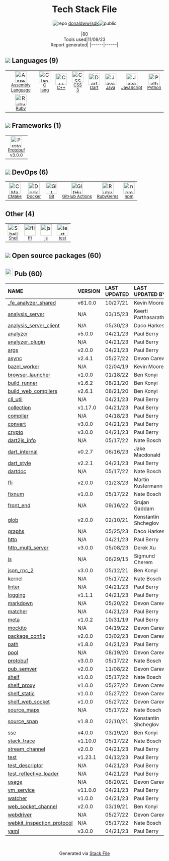 <!--
--- Readme.md Snippet without images Start ---
## Tech Stack
donaldww/sdk is built on the following main stack:
- [Ruby](https://www.ruby-lang.org) – Languages
- [Python](https://www.python.org) – Languages
- [Java](https://www.java.com) – Languages
- [C++](http://www.cplusplus.com/) – Languages
- [C lang](http://en.wikipedia.org/wiki/C_(programming_language)) – Languages
- [JavaScript](https://developer.mozilla.org/en-US/docs/Web/JavaScript) – Languages
- [Dart](https://www.dartlang.org/) – Languages
- [CMake](http://www.cmake.org/) – Java Build Tools
- [Protobuf](https://developers.google.com/protocol-buffers/) – Serialization Frameworks
- [Shell](https://en.wikipedia.org/wiki/Shell_script) – Shells
- [Assembly Language](https://en.wikipedia.org/wiki/Assembly_language) – Languages
- [GitHub Actions](https://github.com/features/actions) – Continuous Integration
- [Docker](https://www.docker.com/) – Virtual Machine Platforms & Containers

Full tech stack [here](/techstack.md)
--- Readme.md Snippet without images End ---

--- Readme.md Snippet with images Start ---
## Tech Stack
donaldww/sdk is built on the following main stack:
- <img width='25' height='25' src='https://img.stackshare.io/service/989/ruby.png' alt='Ruby'/> [Ruby](https://www.ruby-lang.org) – Languages
- <img width='25' height='25' src='https://img.stackshare.io/service/993/pUBY5pVj.png' alt='Python'/> [Python](https://www.python.org) – Languages
- <img width='25' height='25' src='https://img.stackshare.io/service/995/K85ZWV2F.png' alt='Java'/> [Java](https://www.java.com) – Languages
- <img width='25' height='25' src='https://img.stackshare.io/service/1049/cplusplus.png' alt='C++'/> [C++](http://www.cplusplus.com/) – Languages
- <img width='25' height='25' src='https://img.stackshare.io/no-img-open-source.png' alt='C lang'/> [C lang](http://en.wikipedia.org/wiki/C_(programming_language)) – Languages
- <img width='25' height='25' src='https://img.stackshare.io/service/1209/javascript.jpeg' alt='JavaScript'/> [JavaScript](https://developer.mozilla.org/en-US/docs/Web/JavaScript) – Languages
- <img width='25' height='25' src='https://img.stackshare.io/service/1646/Twitter-02.png' alt='Dart'/> [Dart](https://www.dartlang.org/) – Languages
- <img width='25' height='25' src='https://img.stackshare.io/service/2424/0UlUI_y1_400x400.jpg' alt='CMake'/> [CMake](http://www.cmake.org/) – Java Build Tools
- <img width='25' height='25' src='https://img.stackshare.io/service/4393/ma2jqJKH_400x400.png' alt='Protobuf'/> [Protobuf](https://developers.google.com/protocol-buffers/) – Serialization Frameworks
- <img width='25' height='25' src='https://img.stackshare.io/service/4631/default_c2062d40130562bdc836c13dbca02d318205a962.png' alt='Shell'/> [Shell](https://en.wikipedia.org/wiki/Shell_script) – Shells
- <img width='25' height='25' src='https://img.stackshare.io/service/4934/default_71f18bbdc61fb88cefb66415bb55dc6f1e60e5ec.png' alt='Assembly Language'/> [Assembly Language](https://en.wikipedia.org/wiki/Assembly_language) – Languages
- <img width='25' height='25' src='https://img.stackshare.io/service/11563/actions.png' alt='GitHub Actions'/> [GitHub Actions](https://github.com/features/actions) – Continuous Integration
- <img width='25' height='25' src='https://img.stackshare.io/service/586/n4u37v9t_400x400.png' alt='Docker'/> [Docker](https://www.docker.com/) – Virtual Machine Platforms & Containers

Full tech stack [here](/techstack.md)
--- Readme.md Snippet with images End ---
-->
<div align="center">

# Tech Stack File
![](https://img.stackshare.io/repo.svg "repo") [donaldww/sdk](https://github.com/donaldww/sdk)![](https://img.stackshare.io/public_badge.svg "public")
<br/><br/>
|80<br/>Tools used|11/09/23 <br/>Report generated|
|------|------|
</div>

## <img src='https://img.stackshare.io/languages.svg'/> Languages (9)
<table><tr>
  <td align='center'>
  <img width='36' height='36' src='https://img.stackshare.io/service/4934/default_71f18bbdc61fb88cefb66415bb55dc6f1e60e5ec.png' alt='Assembly Language'>
  <br>
  <sub><a href="https://en.wikipedia.org/wiki/Assembly_language">Assembly Language</a></sub>
  <br>
  <sub></sub>
</td>

<td align='center'>
  <img width='36' height='36' src='https://img.stackshare.io/no-img-open-source.png' alt='C lang'>
  <br>
  <sub><a href="http://en.wikipedia.org/wiki/C_(programming_language)">C lang</a></sub>
  <br>
  <sub></sub>
</td>

<td align='center'>
  <img width='36' height='36' src='https://img.stackshare.io/service/1049/cplusplus.png' alt='C++'>
  <br>
  <sub><a href="http://www.cplusplus.com/">C++</a></sub>
  <br>
  <sub></sub>
</td>

<td align='center'>
  <img width='36' height='36' src='https://img.stackshare.io/service/6727/css.png' alt='CSS 3'>
  <br>
  <sub><a href="https://developer.mozilla.org/en-US/docs/Web/CSS/CSS3">CSS 3</a></sub>
  <br>
  <sub></sub>
</td>

<td align='center'>
  <img width='36' height='36' src='https://img.stackshare.io/service/1646/Twitter-02.png' alt='Dart'>
  <br>
  <sub><a href="https://www.dartlang.org/">Dart</a></sub>
  <br>
  <sub></sub>
</td>

<td align='center'>
  <img width='36' height='36' src='https://img.stackshare.io/service/995/K85ZWV2F.png' alt='Java'>
  <br>
  <sub><a href="https://www.java.com">Java</a></sub>
  <br>
  <sub></sub>
</td>

<td align='center'>
  <img width='36' height='36' src='https://img.stackshare.io/service/1209/javascript.jpeg' alt='JavaScript'>
  <br>
  <sub><a href="https://developer.mozilla.org/en-US/docs/Web/JavaScript">JavaScript</a></sub>
  <br>
  <sub></sub>
</td>

<td align='center'>
  <img width='36' height='36' src='https://img.stackshare.io/service/993/pUBY5pVj.png' alt='Python'>
  <br>
  <sub><a href="https://www.python.org">Python</a></sub>
  <br>
  <sub></sub>
</td>

</tr>
<tr>
  <td align='center'>
  <img width='36' height='36' src='https://img.stackshare.io/service/989/ruby.png' alt='Ruby'>
  <br>
  <sub><a href="https://www.ruby-lang.org">Ruby</a></sub>
  <br>
  <sub></sub>
</td>

</tr>
</table>

## <img src='https://img.stackshare.io/frameworks.svg'/> Frameworks (1)
<table><tr>
  <td align='center'>
  <img width='36' height='36' src='https://img.stackshare.io/service/4393/ma2jqJKH_400x400.png' alt='Protobuf'>
  <br>
  <sub><a href="https://developers.google.com/protocol-buffers/">Protobuf</a></sub>
  <br>
  <sub>v3.0.0</sub>
</td>

</tr>
</table>

## <img src='https://img.stackshare.io/devops.svg'/> DevOps (6)
<table><tr>
  <td align='center'>
  <img width='36' height='36' src='https://img.stackshare.io/service/2424/0UlUI_y1_400x400.jpg' alt='CMake'>
  <br>
  <sub><a href="http://www.cmake.org/">CMake</a></sub>
  <br>
  <sub></sub>
</td>

<td align='center'>
  <img width='36' height='36' src='https://img.stackshare.io/service/586/n4u37v9t_400x400.png' alt='Docker'>
  <br>
  <sub><a href="https://www.docker.com/">Docker</a></sub>
  <br>
  <sub></sub>
</td>

<td align='center'>
  <img width='36' height='36' src='https://img.stackshare.io/service/1046/git.png' alt='Git'>
  <br>
  <sub><a href="http://git-scm.com/">Git</a></sub>
  <br>
  <sub></sub>
</td>

<td align='center'>
  <img width='36' height='36' src='https://img.stackshare.io/service/11563/actions.png' alt='GitHub Actions'>
  <br>
  <sub><a href="https://github.com/features/actions">GitHub Actions</a></sub>
  <br>
  <sub></sub>
</td>

<td align='center'>
  <img width='36' height='36' src='https://img.stackshare.io/service/12795/5jL6-BA5_400x400.jpeg' alt='RubyGems'>
  <br>
  <sub><a href="https://rubygems.org/">RubyGems</a></sub>
  <br>
  <sub></sub>
</td>

<td align='center'>
  <img width='36' height='36' src='https://img.stackshare.io/service/1120/lejvzrnlpb308aftn31u.png' alt='npm'>
  <br>
  <sub><a href="https://www.npmjs.com/">npm</a></sub>
  <br>
  <sub></sub>
</td>

</tr>
</table>

## Other (4)
<table><tr>
  <td align='center'>
  <img width='36' height='36' src='https://img.stackshare.io/service/4631/default_c2062d40130562bdc836c13dbca02d318205a962.png' alt='Shell'>
  <br>
  <sub><a href="https://en.wikipedia.org/wiki/Shell_script">Shell</a></sub>
  <br>
  <sub></sub>
</td>

<td align='center'>
  <img width='36' height='36' src='https://img.stackshare.io/service/2558/111990.png' alt='ffi'>
  <br>
  <sub><a href="https://github.com/ffi/ffi">ffi</a></sub>
  <br>
  <sub></sub>
</td>

<td align='center'>
  <img width='36' height='36' src='https://img.stackshare.io/service/5588/jscom.png' alt='js'>
  <br>
  <sub><a href="www.js.com">js</a></sub>
  <br>
  <sub></sub>
</td>

<td align='center'>
  <img width='36' height='36' src='https://img.stackshare.io/service/5477/no-img-open-source.png' alt='test'>
  <br>
  <sub><a href="test">test</a></sub>
  <br>
  <sub></sub>
</td>

</tr>
</table>


## <img src='https://img.stackshare.io/group.svg' /> Open source packages (60)</h2>

## <img width='24' height='24' src='https://img.stackshare.io/package_manager/105011/default_80893882f2063344b2942a4ccdce27a2e60711c9.png'/> Pub (60)

|NAME|VERSION|LAST UPDATED|LAST UPDATED BY|LICENSE|VULNERABILITIES|
|:------|:------|:------|:------|:------|:------|
|[_fe_analyzer_shared](https://pub.dartlang.org/_fe_analyzer_shared)|v61.0.0|10/27/21|Kevin Moore |N/A|N/A|
|[analysis_server](https://pub.dartlang.org/analysis_server)|N/A|03/15/23|Keerti Parthasarathy |N/A|N/A|
|[analysis_server_client](https://pub.dartlang.org/analysis_server_client)|N/A|05/30/23|Daco Harkes |N/A|N/A|
|[analyzer](https://pub.dartlang.org/analyzer)|v5.0.0|04/21/23|Paul Berry |N/A|N/A|
|[analyzer_plugin](https://pub.dartlang.org/analyzer_plugin)|N/A|04/21/23|Paul Berry |N/A|N/A|
|[args](https://pub.dartlang.org/args)|v2.0.0|04/21/23|Paul Berry |N/A|N/A|
|[async](https://pub.dartlang.org/async)|v2.4.1|05/27/22|Devon Carew |N/A|N/A|
|[bazel_worker](https://pub.dartlang.org/bazel_worker)|N/A|02/04/19|Kevin Moore |N/A|N/A|
|[browser_launcher](https://pub.dartlang.org/browser_launcher)|v1.0.0|01/18/22|Ben Konyi |N/A|N/A|
|[build_runner](https://pub.dartlang.org/build_runner)|v1.6.2|08/21/20|Ben Konyi |N/A|N/A|
|[build_web_compilers](https://pub.dartlang.org/build_web_compilers)|v2.6.1|08/21/20|Ben Konyi |N/A|N/A|
|[cli_util](https://pub.dartlang.org/cli_util)|N/A|04/21/23|Paul Berry |N/A|N/A|
|[collection](https://pub.dartlang.org/collection)|v1.17.0|04/21/23|Paul Berry |N/A|N/A|
|[compiler](https://pub.dartlang.org/compiler)|N/A|04/18/23|Paul Berry |N/A|N/A|
|[convert](https://pub.dartlang.org/convert)|v3.0.0|04/21/23|Paul Berry |N/A|N/A|
|[crypto](https://pub.dartlang.org/crypto)|v3.0.0|04/21/23|Paul Berry |N/A|N/A|
|[dart2js_info](https://pub.dartlang.org/dart2js_info)|N/A|05/17/22|Nate Bosch |N/A|N/A|
|[dart_internal](https://pub.dartlang.org/dart_internal)|v0.2.7|06/16/23|Jake Macdonald |N/A|N/A|
|[dart_style](https://pub.dartlang.org/dart_style)|v2.2.1|04/21/23|Paul Berry |N/A|N/A|
|[dartdoc](https://pub.dartlang.org/dartdoc)|N/A|05/17/22|Nate Bosch |N/A|N/A|
|[ffi](https://pub.dartlang.org/ffi)|v2.0.0|01/23/23|Martin Kustermann |N/A|N/A|
|[fixnum](https://pub.dartlang.org/fixnum)|v1.0.0|05/17/22|Nate Bosch |N/A|N/A|
|[front_end](https://pub.dartlang.org/front_end)|N/A|09/16/22|Srujan Gaddam |N/A|N/A|
|[glob](https://pub.dartlang.org/glob)|v2.0.0|02/10/21|Konstantin Shcheglov |N/A|N/A|
|[graphs](https://pub.dartlang.org/graphs)|N/A|05/25/23|Daco Harkes |N/A|N/A|
|[http](https://pub.dartlang.org/http)|N/A|04/21/23|Paul Berry |N/A|N/A|
|[http_multi_server](https://pub.dartlang.org/http_multi_server)|v3.0.0|05/08/23|Derek Xu |N/A|N/A|
|[js](https://pub.dartlang.org/js)|N/A|06/29/15|Sigmund Cherem |N/A|N/A|
|[json_rpc_2](https://pub.dartlang.org/json_rpc_2)|v3.0.0|05/12/21|Ben Konyi |N/A|N/A|
|[kernel](https://pub.dartlang.org/kernel)|N/A|05/17/22|Nate Bosch |N/A|N/A|
|[linter](https://pub.dartlang.org/linter)|N/A|04/21/23|Paul Berry |N/A|N/A|
|[logging](https://pub.dartlang.org/logging)|v1.1.1|04/21/23|Paul Berry |N/A|N/A|
|[markdown](https://pub.dartlang.org/markdown)|N/A|05/20/22|Devon Carew |N/A|N/A|
|[matcher](https://pub.dartlang.org/matcher)|N/A|04/21/23|Paul Berry |N/A|N/A|
|[meta](https://pub.dartlang.org/meta)|v1.0.2|10/31/19|Paul Berry |N/A|N/A|
|[mockito](https://pub.dartlang.org/mockito)|N/A|04/19/22|Devon Carew |N/A|N/A|
|[package_config](https://pub.dartlang.org/package_config)|v2.0.0|03/02/23|Devon Carew |N/A|N/A|
|[path](https://pub.dartlang.org/path)|v1.8.0|04/21/23|Paul Berry |N/A|N/A|
|[pool](https://pub.dartlang.org/pool)|N/A|08/19/20|Devon Carew |N/A|N/A|
|[protobuf](https://pub.dartlang.org/protobuf)|v3.0.0|05/17/22|Nate Bosch |N/A|N/A|
|[pub_semver](https://pub.dartlang.org/pub_semver)|v2.0.0|11/08/22|Devon Carew |N/A|N/A|
|[shelf](https://pub.dartlang.org/shelf)|v1.0.0|05/17/22|Nate Bosch |N/A|N/A|
|[shelf_proxy](https://pub.dartlang.org/shelf_proxy)|v1.0.0|05/27/22|Devon Carew |N/A|N/A|
|[shelf_static](https://pub.dartlang.org/shelf_static)|v1.0.0|05/27/22|Devon Carew |N/A|N/A|
|[shelf_web_socket](https://pub.dartlang.org/shelf_web_socket)|v1.0.0|05/27/22|Devon Carew |N/A|N/A|
|[source_maps](https://pub.dartlang.org/source_maps)|N/A|05/17/22|Nate Bosch |N/A|N/A|
|[source_span](https://pub.dartlang.org/source_span)|v1.8.0|02/10/21|Konstantin Shcheglov |N/A|N/A|
|[sse](https://pub.dartlang.org/sse)|v4.0.0|03/19/20|Ben Konyi |N/A|N/A|
|[stack_trace](https://pub.dartlang.org/stack_trace)|v1.10.0|05/17/22|Nate Bosch |N/A|N/A|
|[stream_channel](https://pub.dartlang.org/stream_channel)|v2.0.0|04/21/23|Paul Berry |N/A|N/A|
|[test](https://pub.dartlang.org/test)|v1.23.1|04/12/23|Paul Berry |N/A|N/A|
|[test_descriptor](https://pub.dartlang.org/test_descriptor)|N/A|04/21/23|Paul Berry |N/A|N/A|
|[test_reflective_loader](https://pub.dartlang.org/test_reflective_loader)|N/A|04/21/23|Paul Berry |N/A|N/A|
|[usage](https://pub.dartlang.org/usage)|N/A|08/20/21|Devon Carew |N/A|N/A|
|[vm_service](https://pub.dartlang.org/vm_service)|v11.0.0|04/21/23|Paul Berry |N/A|N/A|
|[watcher](https://pub.dartlang.org/watcher)|v1.0.0|04/21/23|Paul Berry |N/A|N/A|
|[web_socket_channel](https://pub.dartlang.org/web_socket_channel)|v2.0.0|03/19/21|Ben Konyi |N/A|N/A|
|[webdriver](https://pub.dartlang.org/webdriver)|N/A|05/27/22|Devon Carew |N/A|N/A|
|[webkit_inspection_protocol](https://pub.dartlang.org/webkit_inspection_protocol)|N/A|05/17/22|Nate Bosch |N/A|N/A|
|[yaml](https://pub.dartlang.org/yaml)|v3.0.0|04/21/23|Paul Berry |N/A|N/A|

<br/>
<div align='center'>

Generated via [Stack File](https://github.com/apps/stack-file)
